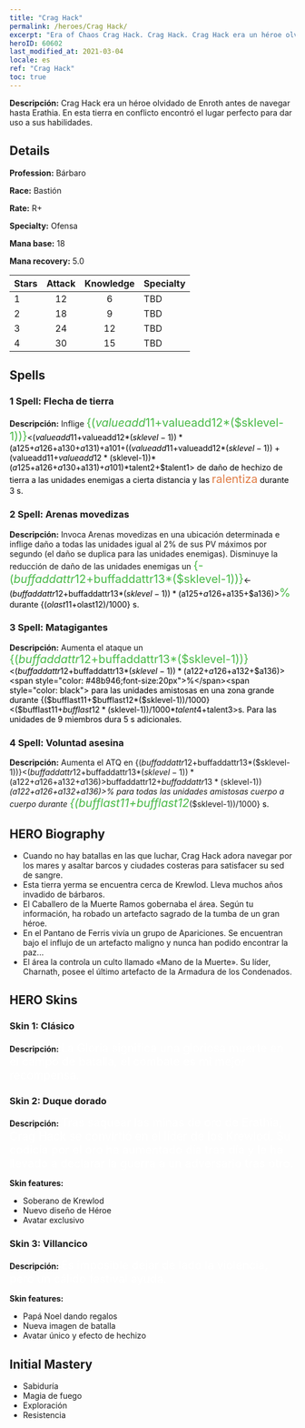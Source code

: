 ```yaml
---
title: "Crag Hack"
permalink: /heroes/Crag Hack/
excerpt: "Era of Chaos Crag Hack. Crag Hack. Crag Hack era un héroe olvidado de Enroth antes de navegar hasta Erathia. En esta tierra en conflicto encontró el lugar perfecto para dar uso a sus habilidades."
heroID: 60602
last_modified_at: 2021-03-04
locale: es
ref: "Crag Hack"
toc: true
---
```

 **Descripción:** Crag Hack era un héroe olvidado de Enroth antes de navegar hasta Erathia. En esta tierra en conflicto encontró el lugar perfecto para dar uso a sus habilidades.
## Details
 **Profession:** Bárbaro

 **Race:** Bastión

 **Rate:** R+

 **Specialty:** Ofensa

 **Mana base:** 18

 **Mana recovery:** 5.0


  | Stars   |     Attack     |    Knowledge   |      Specialty     |
  |---------|:---------------:|:---------------:|--------------------|
  |    1    | 12 | 6 | TBD |
  |    2    | 18 | 9 | TBD |
  |    3    | 24 | 12 | TBD |
  |    4    | 30 | 15 | TBD |

## Spells
### 1 Spell: Flecha de tierra
 **Descripción:** Inflige <span style="color: #48b946;font-size:20px">{($valueadd11+$valueadd12*($sklevel-1))}</span><span style="color: black"><($valueadd11+$valueadd12*($sklevel-1))*($a125+$a126+$a130+$a131)+$a101+(($valueadd11+$valueadd12*($sklevel-1))+($valueadd11+$valueadd12*($sklevel-1))*($a125+$a126+$a130+$a131)+$a101)*$talent2+$talent1> de daño de hechizo de tierra a las unidades enemigas a cierta distancia y las <span style="color: #e07c44;font-size:20px">ralentiza</span><span style="color: black"> durante 3 s.

### 2 Spell: Arenas movedizas
 **Descripción:** Invoca Arenas movedizas en una ubicación determinada e inflige daño a todas las unidades igual al 2% de sus PV máximos por segundo (el daño se duplica para las unidades enemigas). Disminuye la reducción de daño de las unidades enemigas un <span style="color: #48b946;font-size:20px">{-($buffaddattr12+$buffaddattr13*($sklevel-1))}</span><span style="color: black"><-($buffaddattr12+$buffaddattr13*($sklevel-1))*($a125+$a126+$a135+$a136)><span style="color: #48b946;font-size:20px">%</span><span style="color: black"> durante {($olast11+$olast12)/1000} s.

### 3 Spell: Matagigantes
 **Descripción:** Aumenta el ataque un <span style="color: #48b946;font-size:20px">{($buffaddattr12+$buffaddattr13*($sklevel-1))}</span><span style="color: black"><($buffaddattr12+$buffaddattr13*($sklevel-1))*($a122+$a126+$a132+$a136)><span style="color: #48b946;font-size:20px">%</span><span style="color: black"> para las unidades amistosas en una zona grande durante {($bufflast11+$bufflast12*($sklevel-1))/1000}<($bufflast11+$bufflast12*($sklevel-1))/1000*$talent4+$talent3>s. Para las unidades de 9 miembros dura 5 s adicionales.

### 4 Spell: Voluntad asesina
 **Descripción:** Aumenta el ATQ en {($buffaddattr12+$buffaddattr13*($sklevel-1))}<($buffaddattr12+$buffaddattr13*($sklevel-1))*($a122+$a126+$a132+$a136)>% y la absorción de vida en {($buffaddattr22+$buffaddattr23*($sklevel-1))}<($buffaddattr12+$buffaddattr13*($sklevel-1))*($a122+$a126+$a132+$a136)>% para todas las unidades amistosas cuerpo a cuerpo durante <span style="color: #48b946;font-size:20px">{($bufflast11+$bufflast12*($sklevel-1))/1000}</span><span style="color: black"> s.


## HERO Biography
   - Cuando no hay batallas en las que luchar, Crag Hack adora navegar por los mares y asaltar barcos y ciudades costeras para satisfacer su sed de sangre.
   - Esta tierra yerma se encuentra cerca de Krewlod. Lleva muchos años invadido de bárbaros.
   - El Caballero de la Muerte Ramos gobernaba el área. Según tu información, ha robado un artefacto sagrado de la tumba de un gran héroe.
   - En el Pantano de Ferris vivía un grupo de Apariciones. Se encuentran bajo el influjo de un artefacto maligno y nunca han podido encontrar la paz...
   - El área la controla un culto llamado «Mano de la Muerte». Su líder, Charnath, posee el último artefacto de la Armadura de los Condenados.

## HERO Skins
### Skin 1: **Clásico**

 **Descripción:** <span style="color: #ffffff;font-size:20px">La Gloria significa una gloriosa muerte en el campo de batalla, el combate es mi mejor recompensa. </span>


### Skin 2: **Duque dorado**

 **Descripción:** <span style="color: #ffffff;font-size:20px">Tras saquear las minas de oro de Erathia, Crag Hack se convirtió en el líder de los Krewlod. Su codicia por el oro ha aumentado día tras día y le ha llevado a declarar la guerra a un adversario tras otro. </span>

 **Skin features:** 

   - Soberano de Krewlod
   - Nuevo diseño de Héroe
   - Avatar exclusivo

### Skin 3: **Villancico**

 **Descripción:** <span style="color: #ffffff;font-size:20px">Es imposible dejar de lado la violencia, pero un cálido festival ayuda.</span>

 **Skin features:** 

   - Papá Noel dando regalos
   - Nueva imagen de batalla
   - Avatar único y efecto de hechizo


## Initial Mastery
   - Sabiduría
   - Magia de fuego
   - Exploración
   - Resistencia

